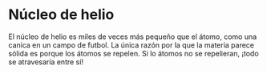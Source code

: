 # Núcleo de helio

El núcleo de helio es miles de veces más pequeño que el átomo, como una canica
en un campo de futbol. La única razón por la que la materia parece sólida es
porque los átomos se repelen. Si lo átomos no se repelieran, ¡todo se
atravesaría entre sí!
